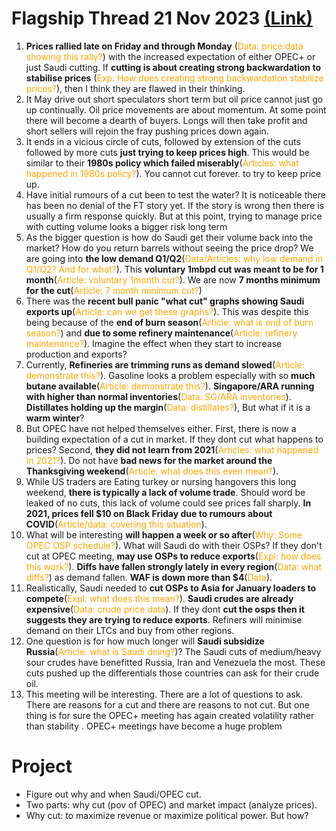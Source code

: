 # Flagship Thread 21 Nov 2023 [(Link)](https://twitter.com/houseofbeingg/status/1727006026053079181)

<style>
r { color: Orange }
</style>

1.  **Prices rallied late on Friday and through Monday** (<r>Data: price data showing this rally?</r>) with the increased expectation of either OPEC+ or just Saudi cutting. If **cutting is about creating strong backwardation to stabilise prices** (<r>Exp: How does creating strong backwardation stabilize prices?</r>), then I think they are flawed in their thinking.
2.  It May drive out short speculators short term but oil price cannot just go up continually. Oil price movements are about momentum. At some point there will become a dearth of buyers. Longs will then take profit and short sellers will rejoin the fray pushing prices down again.
3. It ends in a vicious circle of cuts, followed by extension of the cuts followed by more cuts **just trying to keep prices high**. This would be similar to their **1980s policy which failed miserably**(<r>Articles: what happened in 1980s policy?</r>). You cannot cut forever. to try to keep price up.
4. Have initial rumours of a cut been to test the water? It is noticeable there has been no denial of the FT story yet. If the story is wrong then there is usually a firm response quickly. But at this point, trying to manage price with cutting volume looks a bigger risk long term
5. As the bigger question is how do Saudi get their volume back into the market? How do you return barrels without seeing the price drop? We are going into **the low demand Q1/Q2**(<r>Data/Articles: why low demand in Q1/Q2? And for what?</r>). This **voluntary 1mbpd cut was meant to be for 1 month**(<r>Article: voluntary 1month cut?</r>). We are now **7 months minimum for the cut**(<r>Article: 7 month minimum cut?</r>)
6. There was the **recent bull panic "what cut" graphs showing Saudi exports up**(<r>Article: can we get these graphs?</r>). This was despite this being because of the **end of burn season**(<r>Article: what is end of burn season?</r>) and **due to some refinery maintenance**(<r>Article: refinery maintenance?</r>). Imagine the effect when they start to increase production and exports?
7. Currently, **Refineries are trimming runs as demand slowed**(<r>Article: demonstrate this?</r>). Gasoline looks a problem especially with so **much butane available**(<r>Article: demonstrate this?</r>). **Singapore/ARA running with higher than normal inventories**(<r>Data: SG/ARA inventories</r>).  **Distillates holding up the margin**(<r>Data: distillates?</r>), But what if it is a **warm winter**?
8. But OPEC have not helped themselves either. First, there is now a building expectation of a cut in market. If they dont cut what happens to prices? Second, **they did not learn from 2021**(<r>Articles: what happened in 2021?</r>). Do not have **bad news for the market around the Thanksgiving weekend**(<r>Article: what does this even mean?</r>).
9. While US traders are Eating turkey or nursing  hangovers this long weekend, **there is typically a lack of volume trade**. Should word be leaked of no cuts, this lack of volume could see prices fall sharply. **In 2021, prices fell $10 on Black Friday due to rumours about COVID**(<r>Article/data: covering this situation</r>).
10. What will be interesting **will happen a week or so after**(<r>Why: Some OPEC OSP schedule?</r>). What will Saudi do with their OSPs? If they don't cut at OPEC meeting, **may use OSPs to reduce exports**(<r>Expl: how does this work?</r>). **Diffs have fallen strongly lately in every region**(<r>Data: what diffs?</r>) as demand fallen. **WAF is down more than $4**(<r>Data</r>).
11. Realistically, Saudi needed to **cut OSPs to Asia for January loaders to compete**(<r>Expl: what does this mean?</r>). **Saudi crudes are already expensive**(<r>Data: crude price data</r>). If they dont **cut the osps then it suggests they are trying to reduce exports**. Refiners will minimise demand on their LTCs and buy from other regions.
12. One question is for how much longer will **Saudi subsidize Russia**(<r>Article: what is Saudi doing?</r>)? The Saudi cuts of medium/heavy sour crudes have benefitted Russia, Iran and Venezuela the most. These cuts pushed up the differentials those countries can ask for their crude oil.
13. This meeting will be interesting. There are a lot of questions to ask. There are reasons for a cut and there are reasons to not cut. But one thing is for sure the OPEC+ meeting has again created volatility rather than stability . OPEC+ meetings have become a huge problem

# Project

* Figure out why and when Saudi/OPEC cut. 
* Two parts: why cut (pov of OPEC) and market impact (analyze prices).
* Why cut: to maximize revenue or maximize political power. But how?